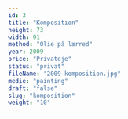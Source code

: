 ```yaml
---
id: 3
title: "Komposition"
height: 73
width: 91
method: "Olie på lærred"
year: 2009
price: "Privateje"
status: "privat"
fileName: "2009-komposition.jpg"
medie: "painting"
draft: "false"
slug: "komposition"
weight: "10"
---
```

